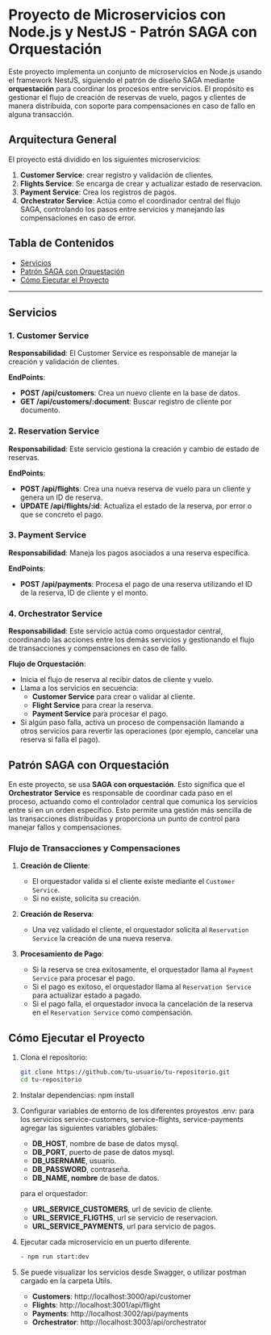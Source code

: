 # Proyecto de Microservicios con Node.js y NestJS - Patrón SAGA con Orquestación

Este proyecto implementa un conjunto de microservicios en Node.js usando el framework NestJS, siguiendo el patrón de diseño SAGA mediante **orquestación** para coordinar los procesos entre servicios. El propósito es gestionar el flujo de creación de reservas de vuelo, pagos y clientes de manera distribuida, con soporte para compensaciones en caso de fallo en alguna transacción.

## Arquitectura General

El proyecto está dividido en los siguientes microservicios:

1. **Customer Service**: crear registro y validación de clientes.
2. **Flights Service**: Se encarga de crear y actualizar estado de reservacion.
3. **Payment Service**: Crea los registros de pagos.
4. **Orchestrator Service**: Actúa como el coordinador central del flujo SAGA, controlando los pasos entre servicios y manejando las compensaciones en caso de error.

## Tabla de Contenidos

- [Servicios](#servicios)
- [Patrón SAGA con Orquestación](#patrón-saga-con-orquestación)
- [Cómo Ejecutar el Proyecto](#cómo-ejecutar-el-proyecto)

---

## Servicios

### 1. Customer Service

**Responsabilidad**: El Customer Service es responsable de manejar la creación y validación de clientes.

**EndPoints**:
- **POST /api/customers**: Crea un nuevo cliente en la base de datos.
- **GET /api/customers/:document**: Buscar registro de cliente por documento.

### 2. Reservation Service

**Responsabilidad**: Este servicio gestiona la creación y cambio de estado de reservas.

**EndPoints**:
- **POST /api/flights**: Crea una nueva reserva de vuelo para un cliente y genera un ID de reserva.
- **UPDATE /api/flights/:id**: Actualiza el estado de la reserva, por error o que se concreto el pago.

### 3. Payment Service

**Responsabilidad**: Maneja los pagos asociados a una reserva específica.

**EndPoints**:
- **POST /api/payments**: Procesa el pago de una reserva utilizando el ID de la reserva, ID de cliente y el monto.

### 4. Orchestrator Service

**Responsabilidad**: Este servicio actúa como orquestador central, coordinando las acciones entre los demás servicios y gestionando el flujo de transacciones y compensaciones en caso de fallo.

**Flujo de Orquestación**:
- Inicia el flujo de reserva al recibir datos de cliente y vuelo.
- Llama a los servicios en secuencia:
  - **Customer Service** para crear o validar al cliente.
  - **Flight Service** para crear la reserva.
  - **Payment Service** para procesar el pago.
- Si algún paso falla, activa un proceso de compensación llamando a otros servicios para revertir las operaciones (por ejemplo, cancelar una reserva si falla el pago).

## Patrón SAGA con Orquestación

En este proyecto, se usa **SAGA con orquestación**. Esto significa que el **Orchestrator Service** es responsable de coordinar cada paso en el proceso, actuando como el controlador central que comunica los servicios entre sí en un orden específico. Esto permite una gestión más sencilla de las transacciones distribuidas y proporciona un punto de control para manejar fallos y compensaciones.

### Flujo de Transacciones y Compensaciones

1. **Creación de Cliente**:
   - El orquestador valida si el cliente existe mediante el `Customer Service`.
   - Si no existe, solicita su creación.
   
2. **Creación de Reserva**:
   - Una vez validado el cliente, el orquestador solicita al `Reservation Service` la creación de una nueva reserva.
   
3. **Procesamiento de Pago**:
   - Si la reserva se crea exitosamente, el orquestador llama al `Payment Service` para procesar el pago.
   - Si el pago es exitoso, el orquestador llama al `Reservation Service` para actualizar estado a pagado.
   - Si el pago falla, el orquestador invoca la cancelación de la reserva en el `Reservation Service` como compensación.

## Cómo Ejecutar el Proyecto

1. Clona el repositorio:
   ```bash
   git clone https://github.com/tu-usuario/tu-repositorio.git
   cd tu-repositorio

2. Instalar dependencias:
   npm install

3. Configurar variables de entorno de los diferentes proyestos .env:
   para los servicios service-customers, service-flights, service-payments agregar las siguientes variables globales:
   - **DB_HOST**, nombre de base de datos mysql.
   - **DB_PORT**, puerto de pase de datos mysql.
   - **DB_USERNAME**, usuario.
   - **DB_PASSWORD**, contraseña.
   - **DB_NAME, nombre** de base de datos.

   para el orquestador:
   - **URL_SERVICE_CUSTOMERS**, url de sevicio de cliente.
   - **URL_SERVICE_FLIGTHS**, url se servicio de reservacion.
   - **URL_SERVICE_PAYMENTS**, url para servicio de pagos.

4. Ejecutar cada microservicio en un puerto diferente.
   ```bash
   - npm run start:dev

5. Se puede visualizar los servicios desde Swagger, o utilizar postman cargado en la carpeta Utils.
   - **Customers**: http://localhost:3000/api/customer
   - **Flights**: http://localhost:3001/api/flight
   - **Payments**: http://localhost:3002/api/payments
   - **Orchestrator**: http://localhost:3003/api/orchestrator